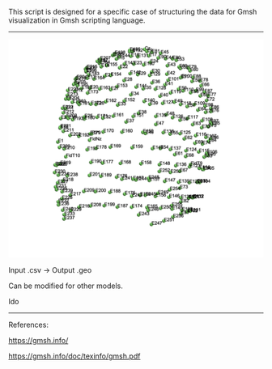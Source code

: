 This script is designed for a specific case of structuring the data for Gmsh visualization in Gmsh scripting language.

---

![3D hdEEG](/example_dataset/3D_hdEEG_net.png)

Input .csv -> Output .geo

Can be modified for other models.

Ido

---

References:

https://gmsh.info/

https://gmsh.info/doc/texinfo/gmsh.pdf
